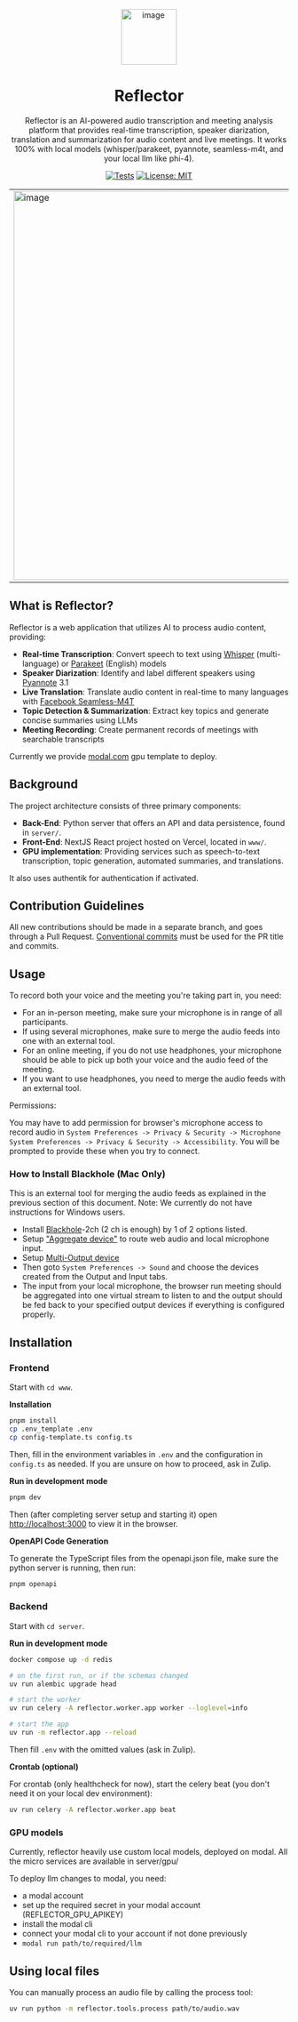 <div align="center">
<img width="100" alt="image" src="https://github.com/user-attachments/assets/66fb367b-2c89-4516-9912-f47ac59c6a7f"/>

# Reflector

Reflector is an AI-powered audio transcription and meeting analysis platform that provides real-time transcription, speaker diarization, translation and summarization for audio content and live meetings. It works 100% with local models (whisper/parakeet, pyannote, seamless-m4t, and your local llm like phi-4).

[![Tests](https://github.com/monadical-sas/reflector/actions/workflows/test_server.yml/badge.svg?branch=main&event=push)](https://github.com/monadical-sas/reflector/actions/workflows/test_server.yml)
[![License: MIT](https://img.shields.io/badge/license-MIT-green.svg)](https://opensource.org/licenses/MIT)
</div>
</div>
<table>
  <tr>
    <td>
      <a href="https://github.com/user-attachments/assets/21f5597c-2930-4899-a154-f7bd61a59e97">
        <img width="700" alt="image" src="https://github.com/user-attachments/assets/21f5597c-2930-4899-a154-f7bd61a59e97" />
      </a>
    </td>
    <td>
      <a href="https://github.com/user-attachments/assets/f6b9399a-5e51-4bae-b807-59128d0a940c">
        <img width="700" alt="image" src="https://github.com/user-attachments/assets/f6b9399a-5e51-4bae-b807-59128d0a940c" />
      </a>
    </td>
    <td>
      <a href="https://github.com/user-attachments/assets/a42ce460-c1fd-4489-a995-270516193897">
        <img width="700" alt="image" src="https://github.com/user-attachments/assets/a42ce460-c1fd-4489-a995-270516193897" />
      </a>
    </td>
    <td>
      <a href="https://github.com/user-attachments/assets/21929f6d-c309-42fe-9c11-f1299e50fbd4">
        <img width="700" alt="image" src="https://github.com/user-attachments/assets/21929f6d-c309-42fe-9c11-f1299e50fbd4" />
      </a>
    </td>
  </tr>
</table>

## What is Reflector?

Reflector is a web application that utilizes AI to process audio content, providing:

- **Real-time Transcription**: Convert speech to text using [Whisper](https://github.com/openai/whisper) (multi-language) or [Parakeet](https://huggingface.co/nvidia/parakeet-tdt-0.6b-v2) (English) models
- **Speaker Diarization**: Identify and label different speakers using [Pyannote](https://github.com/pyannote/pyannote-audio) 3.1
- **Live Translation**: Translate audio content in real-time to many languages with [Facebook Seamless-M4T](https://github.com/facebookresearch/seamless_communication)
- **Topic Detection & Summarization**: Extract key topics and generate concise summaries using LLMs
- **Meeting Recording**: Create permanent records of meetings with searchable transcripts

Currently we provide [modal.com](https://modal.com/) gpu template to deploy.

## Background

The project architecture consists of three primary components:

- **Back-End**: Python server that offers an API and data persistence, found in `server/`.
- **Front-End**: NextJS React project hosted on Vercel, located in `www/`.
- **GPU implementation**: Providing services such as speech-to-text transcription, topic generation, automated summaries, and translations.

It also uses authentik for authentication if activated.

## Contribution Guidelines

All new contributions should be made in a separate branch, and goes through a Pull Request.
[Conventional commits](https://www.conventionalcommits.org/en/v1.0.0/) must be used for the PR title and commits.

## Usage

To record both your voice and the meeting you're taking part in, you need:

- For an in-person meeting, make sure your microphone is in range of all participants.
- If using several microphones, make sure to merge the audio feeds into one with an external tool.
- For an online meeting, if you do not use headphones, your microphone should be able to pick up both your voice and the audio feed of the meeting.
- If you want to use headphones, you need to merge the audio feeds with an external tool.

Permissions:

You may have to add permission for browser's microphone access to record audio in
`System Preferences -> Privacy & Security -> Microphone`
`System Preferences -> Privacy & Security -> Accessibility`. You will be prompted to provide these when you try to connect.

### How to Install Blackhole (Mac Only)

This is an external tool for merging the audio feeds as explained in the previous section of this document.
Note: We currently do not have instructions for Windows users.

- Install [Blackhole](https://github.com/ExistentialAudio/BlackHole)-2ch (2 ch is enough) by 1 of 2 options listed.
- Setup ["Aggregate device"](https://github.com/ExistentialAudio/BlackHole/wiki/Aggregate-Device) to route web audio and local microphone input.
- Setup [Multi-Output device](https://github.com/ExistentialAudio/BlackHole/wiki/Multi-Output-Device)
- Then goto `System Preferences -> Sound` and choose the devices created from the Output and Input tabs.
- The input from your local microphone, the browser run meeting should be aggregated into one virtual stream to listen to and the output should be fed back to your specified output devices if everything is configured properly.

## Installation

### Frontend

Start with `cd www`.

**Installation**

```bash
pnpm install
cp .env_template .env
cp config-template.ts config.ts
```

Then, fill in the environment variables in `.env` and the configuration in `config.ts` as needed. If you are unsure on how to proceed, ask in Zulip.

**Run in development mode**

```bash
pnpm dev
```

Then (after completing server setup and starting it) open [http://localhost:3000](http://localhost:3000) to view it in the browser.

**OpenAPI Code Generation**

To generate the TypeScript files from the openapi.json file, make sure the python server is running, then run:

```bash
pnpm openapi
```

### Backend

Start with `cd server`.

**Run in development mode**

```bash
docker compose up -d redis

# on the first run, or if the schemas changed
uv run alembic upgrade head

# start the worker
uv run celery -A reflector.worker.app worker --loglevel=info

# start the app
uv run -m reflector.app --reload
```

Then fill `.env` with the omitted values (ask in Zulip).

**Crontab (optional)**

For crontab (only healthcheck for now), start the celery beat (you don't need it on your local dev environment):

```bash
uv run celery -A reflector.worker.app beat
```

### GPU models

Currently, reflector heavily use custom local models, deployed on modal. All the micro services are available in server/gpu/

To deploy llm changes to modal, you need:
- a modal account
- set up the required secret in your modal account (REFLECTOR_GPU_APIKEY)
- install the modal cli
- connect your modal cli to your account if not done previously
- `modal run path/to/required/llm`

## Using local files

You can manually process an audio file by calling the process tool:

```bash
uv run python -m reflector.tools.process path/to/audio.wav
```
